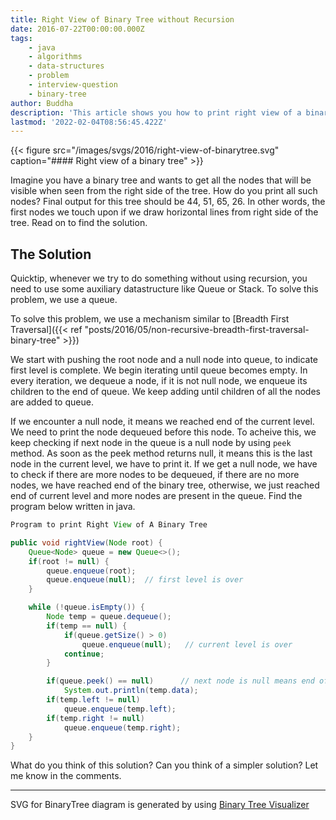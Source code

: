 ```yaml
---
title: Right View of Binary Tree without Recursion
date: 2016-07-22T00:00:00.000Z
tags:
    - java
    - algorithms
    - data-structures
    - problem
    - interview-question
    - binary-tree
author: Buddha
description: 'This article shows you how to print right view of a binary tree, which using recursion.'
lastmod: '2022-02-04T08:56:45.422Z'
---
```


{{< figure src="/images/svgs/2016/right-view-of-binarytree.svg" caption="#### Right view of a binary tree" >}}

Imagine you have a binary tree and wants to get all the nodes that will be visible when seen from the right side of the tree. How do you print all such nodes? Final output for this tree should be 44, 51, 65, 26. In other words, the first nodes we touch upon if we draw horizontal lines from right side of the tree. Read on to find the solution.

 <!--more-->

## The Solution

Quicktip, whenever we try to do something without using recursion, you need to use some auxiliary datastructure like Queue or Stack. To solve this problem, we use a queue.

To solve this problem, we use a mechanism similar to [Breadth First Traversal]({{< ref "posts/2016/05/non-recursive-breadth-first-traversal-binary-tree" >}})

We start with pushing the root node and a null node into queue, to indicate first level is complete. We begin iterating until queue becomes empty. In every iteration, we dequeue a node, if it is not null node, we enqueue its children to the end of queue. We keep adding until children of all the nodes are added to queue.

If we encounter a null node, it means we reached end of the current level. We need to print the node dequeued before this node. To acheive this, we keep checking if next node in the queue is a null node by using `peek` method. As soon as the peek method returns null, it means this is the last node in the current level, we have to print it. If we get a null node, we have to check if there are more nodes to be dequeued, if there are no more nodes, we have reached end of the binary tree, otherwise, we just reached end of current level and more nodes are present in the queue. Find the program below written in java.



```java {title=true}
Program to print Right View of A Binary Tree
```
```java {linenos=true}
public void rightView(Node root) {
    Queue<Node> queue = new Queue<>();
    if(root != null) {
        queue.enqueue(root);
        queue.enqueue(null);  // first level is over
    }

    while (!queue.isEmpty()) {
        Node temp = queue.dequeue();
        if(temp == null) {
            if(queue.getSize() > 0)
                queue.enqueue(null);   // current level is over
            continue;
        }

        if(queue.peek() == null)      // next node is null means end of current level, so print it.
            System.out.println(temp.data);
        if(temp.left != null)
            queue.enqueue(temp.left);
        if(temp.right != null)
            queue.enqueue(temp.right);
    }
}
```

What do you think of this solution? Can you think of a simpler solution? Let me know in the comments.

---
SVG for BinaryTree diagram is generated by using [Binary Tree Visualizer](http://btv.melezinek.cz/binary-search-tree.html)
